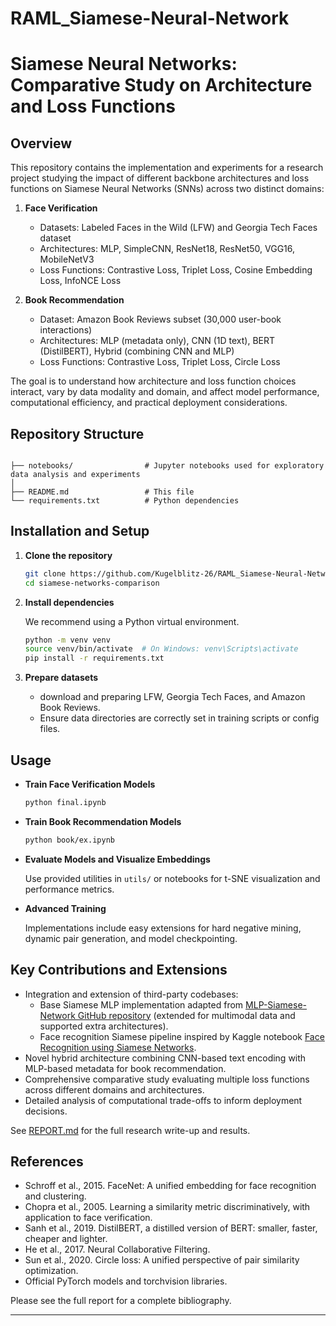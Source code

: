 # RAML_Siamese-Neural-Network

# Siamese Neural Networks: Comparative Study on Architecture and Loss Functions

## Overview

This repository contains the implementation and experiments for a research project studying the impact of different backbone architectures and loss functions on Siamese Neural Networks (SNNs) across two distinct domains:

1. **Face Verification**  
   - Datasets: Labeled Faces in the Wild (LFW) and Georgia Tech Faces dataset  
   - Architectures: MLP, SimpleCNN, ResNet18, ResNet50, VGG16, MobileNetV3  
   - Loss Functions: Contrastive Loss, Triplet Loss, Cosine Embedding Loss, InfoNCE Loss

2. **Book Recommendation**  
   - Dataset: Amazon Book Reviews subset (30,000 user-book interactions)  
   - Architectures: MLP (metadata only), CNN (1D text), BERT (DistilBERT), Hybrid (combining CNN and MLP)  
   - Loss Functions: Contrastive Loss, Triplet Loss, Circle Loss

The goal is to understand how architecture and loss function choices interact, vary by data modality and domain, and affect model performance, computational efficiency, and practical deployment considerations.

## Repository Structure

```

├── notebooks/                # Jupyter notebooks used for exploratory data analysis and experiments
│
├── README.md                 # This file
└── requirements.txt          # Python dependencies
```

## Installation and Setup

1. **Clone the repository**

   ```bash
   git clone https://github.com/Kugelblitz-26/RAML_Siamese-Neural-Network.git
   cd siamese-networks-comparison
   ```

2. **Install dependencies**

   We recommend using a Python virtual environment.

   ```bash
   python -m venv venv
   source venv/bin/activate  # On Windows: venv\Scripts\activate
   pip install -r requirements.txt
   ```

3. **Prepare datasets**

   - download and preparing LFW, Georgia Tech Faces, and Amazon Book Reviews.
   - Ensure data directories are correctly set in training scripts or config files.

## Usage

- **Train Face Verification Models**

  ```bash
  python final.ipynb
  ```

- **Train Book Recommendation Models**

  ```bash
  python book/ex.ipynb
  ```

- **Evaluate Models and Visualize Embeddings**

  Use provided utilities in `utils/` or notebooks for t-SNE visualization and performance metrics.

- **Advanced Training**

  Implementations include easy extensions for hard negative mining, dynamic pair generation, and model checkpointing.

## Key Contributions and Extensions

- Integration and extension of third-party codebases:
  - Base Siamese MLP implementation adapted from [MLP-Siamese-Network GitHub repository](https://github.com/Setarehkhaleghian/MLP-Siamese-Network) (extended for multimodal data and supported extra architectures).
  - Face recognition Siamese pipeline inspired by Kaggle notebook [Face Recognition using Siamese Networks](https://www.kaggle.com/code/vijaykrishnan1905/face-recognition-using-siamese-networks).
- Novel hybrid architecture combining CNN-based text encoding with MLP-based metadata for book recommendation.
- Comprehensive comparative study evaluating multiple loss functions across different domains and architectures.
- Detailed analysis of computational trade-offs to inform deployment decisions.

See [REPORT.md](./notebooks/REPORT.md) for the full research write-up and results.

## References

- Schroff et al., 2015. FaceNet: A unified embedding for face recognition and clustering.  
- Chopra et al., 2005. Learning a similarity metric discriminatively, with application to face verification.  
- Sanh et al., 2019. DistilBERT, a distilled version of BERT: smaller, faster, cheaper and lighter.  
- He et al., 2017. Neural Collaborative Filtering.  
- Sun et al., 2020. Circle loss: A unified perspective of pair similarity optimization.  
- Official PyTorch models and torchvision libraries.

Please see the full report for a complete bibliography.



---

